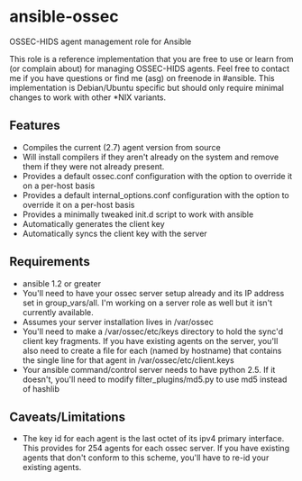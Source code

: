 ansible-ossec
=============

OSSEC-HIDS agent management role for Ansible

This role is a reference implementation that you are free to use or
learn from (or complain about) for managing OSSEC-HIDS agents. Feel free
to contact me if you have questions or find me (asg) on freenode in
 #ansible. This implementation is Debian/Ubuntu specific but should only
require minimal changes to work with other *NIX variants.

Features
--------

   * Compiles the current (2.7) agent version from source
   * Will install compilers if they aren't already on the system and remove
     them if they were not already present.
   * Provides a default ossec.conf configuration with the option to
     override it on a per-host basis
   * Provides a default internal_options.conf configuration with the
     option to override it on a per-host basis
   * Provides a minimally tweaked init.d script to work with ansible
   * Automatically generates the client key
   * Automatically syncs the client key with the server

Requirements
------------

   * ansible 1.2 or greater
   * You'll need to have your ossec server setup already and its IP
     address set in group_vars/all. I'm working on a server role as
     well but it isn't currently available.
   * Assumes your server installation lives in /var/ossec
   * You'll need to make a /var/ossec/etc/keys directory to hold the
     sync'd client key fragments. If you have existing agents on the
     server, you'll also need to create a file for each (named by
     hostname) that contains the single line for that agent in
     /var/ossec/etc/client.keys
   * Your ansible command/control server needs to have python 2.5. If
     it doesn't, you'll need to modify filter_plugins/md5.py to use md5
     instead of hashlib

Caveats/Limitations
-------------------

   * The key id for each agent is the last octet of its ipv4 primary
     interface. This provides for 254 agents for each ossec server. If
     you have existing agents that don't conform to this scheme, you'll
     have to re-id your existing agents.
